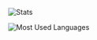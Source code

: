 ![Stats](https://github-readme-stats.vercel.app/api?username=swghosh&count_private=true&show_icons=true)

![Most Used Languages](https://github-readme-stats.vercel.app/api/top-langs/?username=swghosh&langs_count=10&layout=compact)

